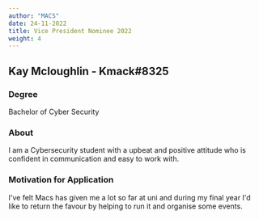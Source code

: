 ```yaml
---
author: "MACS"
date: 24-11-2022
title: Vice President Nominee 2022
weight: 4
---
```


## Kay Mcloughlin - Kmack#8325

### Degree
Bachelor of Cyber Security

### About
I am a Cybersecurity student with a upbeat and positive attitude who
is confident in communication and easy to work with. 

### Motivation for Application
I've felt Macs has given me a lot so far at uni and during my final year
I'd like to return the favour by helping to run it and organise some events. 
